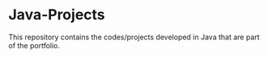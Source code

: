 # Java-Projects
This repository contains the codes/projects developed in Java that are part of the portfolio.
